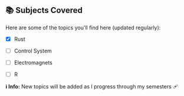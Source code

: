 ## 📚 Subjects Covered

Here are some of the topics you'll find here (updated regularly):

- [x] Rust
- [ ] Control System
- [ ] Electromagnets
- [ ] R


**ℹ️ Info:** New topics will be added as I progress through my semesters 🩹

